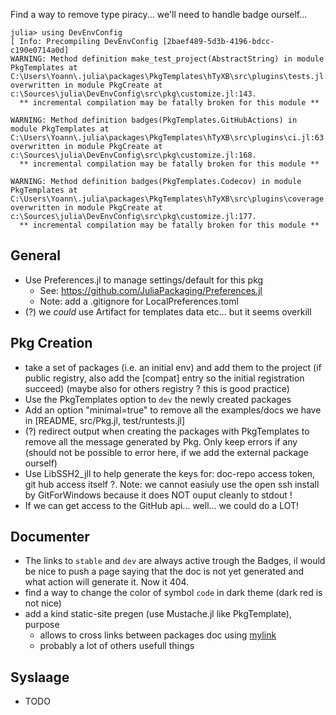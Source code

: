 
Find a way to remove type piracy... we'll need to handle badge ourself...

```
julia> using DevEnvConfig
[ Info: Precompiling DevEnvConfig [2baef489-5d3b-4196-bdcc-c190e0714a0d]
WARNING: Method definition make_test_project(AbstractString) in module PkgTemplates at C:\Users\Yoann\.julia\packages\PkgTemplates\hTyXB\src\plugins\tests.jl:46 overwritten in module PkgCreate at c:\Sources\julia\DevEnvConfig\src\pkg\customize.jl:143.
  ** incremental compilation may be fatally broken for this module **

WARNING: Method definition badges(PkgTemplates.GitHubActions) in module PkgTemplates at C:\Users\Yoann\.julia\packages\PkgTemplates\hTyXB\src\plugins\ci.jl:63 overwritten in module PkgCreate at c:\Sources\julia\DevEnvConfig\src\pkg\customize.jl:168.
  ** incremental compilation may be fatally broken for this module **

WARNING: Method definition badges(PkgTemplates.Codecov) in module PkgTemplates at C:\Users\Yoann\.julia\packages\PkgTemplates\hTyXB\src\plugins\coverage.jl:19 overwritten in module PkgCreate at c:\Sources\julia\DevEnvConfig\src\pkg\customize.jl:177.
  ** incremental compilation may be fatally broken for this module **
```

## General
* Use Preferences.jl to manage settings/default for this pkg
    * See: https://github.com/JuliaPackaging/Preferences.jl
    * Note: add a .gitignore for LocalPreferences.toml
* (?) we *could* use Artifact for templates data etc... but it seems overkill

## Pkg Creation

* take a set of packages (i.e. an initial env) and add them to the project
  (if public registry, also add the [compat] entry so the initial registration succeed)
  (maybe also for others registry ? this is good practice)
* Use the PkgTemplates option to `dev` the newly created packages
* Add an option "minimal=true" to remove all the examples/docs we have in [README, src/Pkg.jl, test/runtests.jl]
* (?) redirect output when creating the packages with PkgTemplates to remove all
the message generated by Pkg. Only keep errors if any (should not be possible to error here, if we
add the external package ourself)
* Use LibSSH2_jll to help generate the keys for: doc-repo access token, git hub access itself ?.
Note: we cannot easiuly use the open ssh install by GitForWindows because it does NOT ouput cleanly to stdout !
* If we can get access to the GitHub api... well... we could do a LOT!

## Documenter

* The links to `stable` and `dev` are always active trough the Badges,
il would be nice to push a page saying that the doc is not yet generated
and what action will generate it. Now it 404.
* find a way to change the color of symbol `code` in dark theme (dark red is not nice)
* add a kind static-site pregen (use Mustache.jl like PkgTemplate), purpose
    * allows to cross links between packages doc using [mylink]({{OtherPkg}}base-permalink)
    * probably a lot of others usefull things

## SysIaage

* TODO